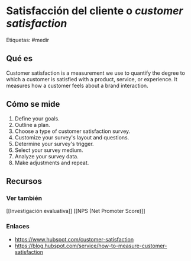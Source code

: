 # Satisfacción del cliente o *customer satisfaction*
Etiquetas: #medir 

## Qué es
Customer satisfaction is a measurement we use to quantify the degree to which a customer is satisfied with a product, service, or experience. It measures how a customer feels about a brand interaction.

## Cómo se mide
1.  Define your goals.
2.  Outline a plan.
3.  Choose a type of customer satisfaction survey.
4.  Customize your survey's layout and questions.
5.  Determine your survey's trigger.
6.  Select your survey medium.
7.  Analyze your survey data.
8.  Make adjustments and repeat.

## Recursos
### Ver también
[[Investigación evaluativa]]
[[NPS (Net Promoter Score)]]

### Enlaces
- https://www.hubspot.com/customer-satisfaction
- https://blog.hubspot.com/service/how-to-measure-customer-satisfaction